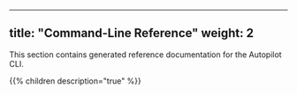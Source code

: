 
---
title: "Command-Line Reference"
weight: 2
---

This section contains generated reference documentation for the Autopilot CLI.

{{% children description="true" %}}

